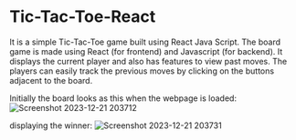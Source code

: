 # Tic-Tac-Toe-React
It is a simple Tic-Tac-Toe game built using React Java Script. The board game is made using React (for frontend) and Javascript (for backend).
It displays the current player and also has features to view past moves.
The players can easily track the previous moves by clicking on the buttons adjacent to the board.

Initially the board looks as this when the webpage is loaded:
![Screenshot 2023-12-21 203712](https://github.com/avanig1834/Tic-Tac-Toe-React/assets/128058633/e6d8e984-6595-4d08-be56-bc1f92507ebe)




displaying the winner:
![Screenshot 2023-12-21 203731](https://github.com/avanig1834/Tic-Tac-Toe-React/assets/128058633/ff60d0ae-bed5-4b1c-8868-dd3ff133b697)
